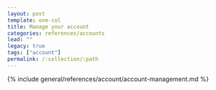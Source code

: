 ```yaml
---
layout: post
template: one-col
title: Manage your account
categories: references/accounts
lead: ""
legacy: true
tags: ["account"]
permalink: /:collection/:path
---
```



{% include general/references/account/account-management.md %}
